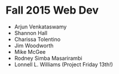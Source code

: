 # Fall 2015 Web Dev

- Arjun Venkataswamy
- Shannon Hall
- Charissa Tolentino
- Jim Woodworth
- Mike McGee
- Rodney Simba Masarirambi
- Lonnell L. Williams (Project Friday 13th!)
